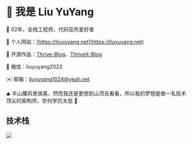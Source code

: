 # 👋 我是 Liu YuYang

🌈 02年，全栈工程师，代码狂热爱好者

🏡 个人网站：[https://liuyuyang.net](https://liuyuyang.net)

🎉 开源作品：[Thrive-Blog](https://github.com/LiuYuYang01/Thrive-Blog)、[ThriveX-Blog](https://github.com/LiuYuYang01/ThriveX-Blog)

💬 微信：liuyuyang2023

✉️ 邮箱：liuyuyang1024@yeah.net

⛰ 半山腰风景很美、然而我还是更想到山顶去看看，所以我的梦想是做一名技术顶尖的架构师，奈何学历太低 🎯


## 技术栈

<p align="left">
  <a href="https://skillicons.dev">
    <img src="https://skillicons.dev/icons?i=html,css,javascript,typescript,jquery,less,scss,tailwind,react,nextjs,remix,redux,vue,nuxt,pinia,electron,webpack,vite,npm,yarn,pnpm,md,git,github,java,spring,maven,python,flask,express,nodejs,nestjs,prisma,mysql,redis,vercel,docker,linux,vscode,idea,webstorm,pycharm,postman,ps" />
  </a>
</p>
